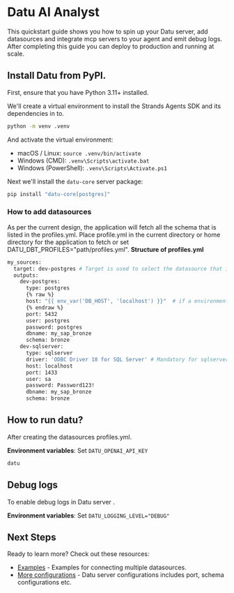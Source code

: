 # Datu AI Analyst

This quickstart guide shows you how to spin up your Datu server, add datasources and integrate mcp servers to your agent and emit debug logs.
After completing this guide you can deploy to production and running at scale.

## Install Datu from PyPI.

First, ensure that you have Python 3.11+ installed.

We'll create a virtual environment to install the Strands Agents SDK and its dependencies in to.

```bash
python -m venv .venv
```

And activate the virtual environment:

* macOS / Linux: `source .venv/bin/activate`
* Windows (CMD): `.venv\Scripts\activate.bat`
* Windows (PowerShell): `.venv\Scripts\Activate.ps1`

Next we'll install the `datu-core` server package:

```bash
pip install "datu-core[postgres]"
```

### How to add datasources

As per the current design, the application will fetch all the schema that is listed in the profiles.yml. Place profile.yml in the current directory or home directory for the application to fetch or set DATU_DBT_PROFILES="path/profiles.yml".
**Structure of profiles.yml**

```sh
my_sources:
  target: dev-postgres # Target is used to select the datasource that is currently active. Change this if you would like to use a different datasource.
  outputs:
    dev-postgres:
      type: postgres
      {% raw %}
      host: "{{ env_var('DB_HOST', 'localhost') }}"  # if a environment variable is supplied that gets priority. This is useful for not hardcoding.
      {% endraw %}
      port: 5432
      user: postgres
      password: postgres
      dbname: my_sap_bronze
      schema: bronze
    dev-sqlserver:
      type: sqlserver
      driver: 'ODBC Driver 18 for SQL Server' # Mandatory for sqlserver.
      host: localhost
      port: 1433
      user: sa
      password: Password123!
      dbname: my_sap_bronze
      schema: bronze
```

## How to run datu?

After creating the datasources profiles.yml.

**Environment variables**: Set `DATU_OPENAI_API_KEY`

```bash
datu
```

## Debug logs

To enable debug logs in Datu server .

**Environment variables**: Set `DATU_LOGGING_LEVEL="DEBUG"`

## Next Steps

Ready to learn more? Check out these resources:

- [Examples](../examples/README.md) - Examples for connecting multiple datasources.
- [More configurations](configurations.md) - Datu server configurations includes port, schema configurations etc.